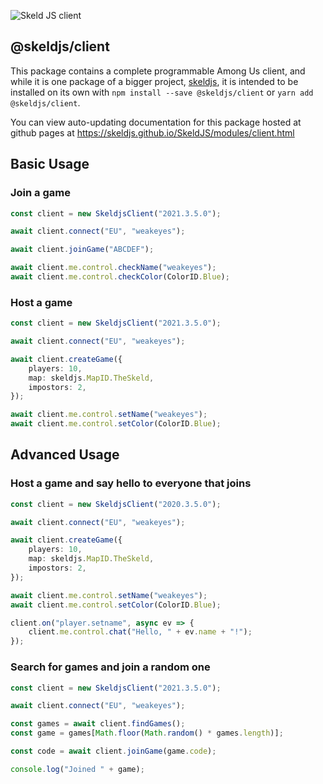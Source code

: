 ![Skeld JS client](https://raw.githubusercontent.com/SkeldJS/SkeldJS/master/asset/SkeldJSClient.png "Skeld JS")

## @skeldjs/client

This package contains a complete programmable Among Us client, and while it is one package of a bigger project, [skeldjs](https://github.com/skeldjs/SkeldJS), it is intended to be installed on its own with `npm install --save @skeldjs/client` or `yarn add @skeldjs/client`.

You can view auto-updating documentation for this package hosted at github pages at https://skeldjs.github.io/SkeldJS/modules/client.html

## Basic Usage
### Join a game
```ts
const client = new SkeldjsClient("2021.3.5.0");

await client.connect("EU", "weakeyes");

await client.joinGame("ABCDEF");

await client.me.control.checkName("weakeyes");
await client.me.control.checkColor(ColorID.Blue);
```

### Host a game
```ts
const client = new SkeldjsClient("2021.3.5.0");

await client.connect("EU", "weakeyes");

await client.createGame({
    players: 10,
    map: skeldjs.MapID.TheSkeld,
    impostors: 2,
});

await client.me.control.setName("weakeyes");
await client.me.control.setColor(ColorID.Blue);
```

## Advanced Usage
### Host a game and say hello to everyone that joins
```ts
const client = new SkeldjsClient("2020.3.5.0");

await client.connect("EU", "weakeyes");

await client.createGame({
    players: 10,
    map: skeldjs.MapID.TheSkeld,
    impostors: 2,
});

await client.me.control.setName("weakeyes");
await client.me.control.setColor(ColorID.Blue);

client.on("player.setname", async ev => {
    client.me.control.chat("Hello, " + ev.name + "!");
});

```

### Search for games and join a random one
```ts
const client = new SkeldjsClient("2021.3.5.0");

await client.connect("EU", "weakeyes");

const games = await client.findGames();
const game = games[Math.floor(Math.random() * games.length)];

const code = await client.joinGame(game.code);

console.log("Joined " + game);
```
